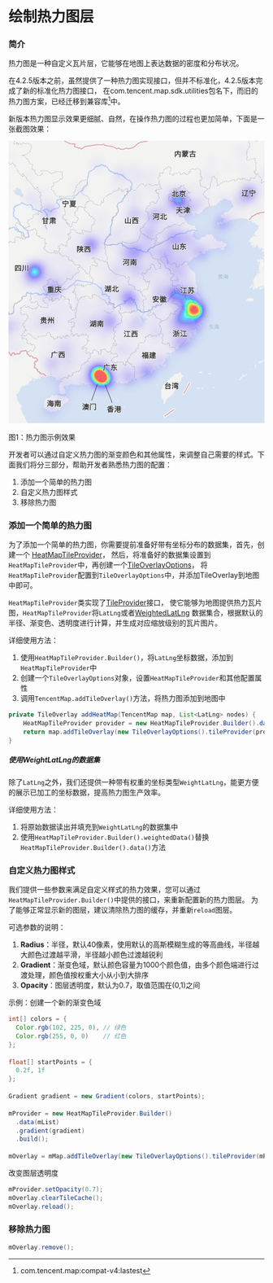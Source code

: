 绘制热力图层
========================

### 简介

热力图是一种自定义瓦片层，它能够在地图上表达数据的密度和分布状况。

在4.2.5版本之前，虽然提供了一种热力图实现接口，但并不标准化，4.2.5版本完成了新的标准化热力图接口，
在com.tencent.map.sdk.utilities包名下，而旧的热力图方案，已经迁移到兼容库[^maven]中。

新版本热力图显示效果更细腻、自然，在操作热力图的过程也更加简单，下面是一张截图效果：

![热力图](../images/overlay/heatmap.png)

图1：热力图示例效果

开发者可以通过自定义热力图的渐变颜色和其他属性，来调整自己需要的样式。下面我们将分三部分，帮助开发者熟悉热力图的配置：

1. 添加一个简单的热力图
2. 自定义热力图样式
3. 移除热力图

### 添加一个简单的热力图

为了添加一个简单的热力图，你需要提前准备好带有坐标分布的数据集，首先，创建一个
[HeatMapTileProvider](../library/src/main/java/com/tencent/map/sdk/utilities/heatmap/HeatMapTileProvider.java)，
然后，将准备好的数据集设置到`HeatMapTileProvider`中，再创建一个[TileOverlayOptions](../library/src/main/java/com/tencent/tencentmap/mapsdk/maps/model/TileOverlayOptions.java)，
将`HeatMapTileProvider`配置到`TileOverlayOptions`中，并添加TileOverlay到地图中即可。

`HeatMapTileProvider`类实现了[TileProvider](../library/src/main/java/com/tencent/tencentmap/mapsdk/maps/model/TileProvider.java)接口，
使它能够为地图提供热力瓦片图，`HeatMapTileProvider`将`LatLng`或者[WeightedLatLng](../library/src/main/java/com/tencent/map/sdk/utilities/heatmap/WeightedLatLng.java)
数据集合，根据默认的半径、渐变色、透明度进行计算，并生成对应缩放级别的瓦片图片。

详细使用方法：

1. 使用`HeatMapTileProvider.Builder()`，将`LatLng`坐标数据，添加到`HeatMapTileProvider`中
2. 创建一个`TileOverlayOptions`对象，设置`HeatMapTileProvider`和其他配置属性
3. 调用`TencentMap.addTileOverlay()`方法，将热力图添加到地图中

```java
private TileOverlay addHeatMap(TencentMap map, List<LatLng> nodes) {
    HeatMapTileProvider provider = new HeatMapTileProvider.Builder().data(nodes).build();
    return map.addTileOverlay(new TileOverlayOptions().tileProvider(provider));
}
```
##### 使用WeightLatLng的数据集

除了`LatLng`之外，我们还提供一种带有权重的坐标类型`WeightLatLng`，能更方便的展示已加工的坐标数据，提高热力图生产效率。

详细使用方法：
1. 将原始数据读出并填充到`WeightLatLng`的数据集中 
2. 使用`HeatMapTileProvider.Builder().weightedData()`替换`HeatMapTileProvider.Builder().data()`方法

### 自定义热力图样式

我们提供一些参数来满足自定义样式的热力效果，您可以通过`HeatMapTileProvider.Builder()`中提供的接口，来重新配置新的热力图层。
为了能够正常显示新的图层，建议清除热力图的缓存，并重新`reload`图层。

可选参数的说明：
1. **Radius**：半径，默认40像素，使用默认的高斯模糊生成的等高曲线，半径越大颜色过渡越平滑，半径越小颜色过渡越锐利
2. **Gradient**：渐变色域，默认颜色容量为1000个颜色值，由多个颜色端进行过渡处理，颜色值按权重大小从小到大排序
3. **Opacity**：图层透明度，默认为0.7，取值范围在(0,1)之间

示例：创建一个新的渐变色域
```java
int[] colors = {
  Color.rgb(102, 225, 0), // 绿色
  Color.rgb(255, 0, 0)    // 红色
};

float[] startPoints = {
  0.2f, 1f
};

Gradient gradient = new Gradient(colors, startPoints);

mProvider = new HeatMapTileProvider.Builder()
  .data(mList)
  .gradient(gradient)
  .build();

mOverlay = mMap.addTileOverlay(new TileOverlayOptions().tileProvider(mProvider));
```
改变图层透明度

```java
mProvider.setOpacity(0.7);
mOverlay.clearTileCache();
mOverlay.reload();
```
### 移除热力图

```java
mOverlay.remove();
```

[^maven]: com.tencent.map:compat-v4:lastest


